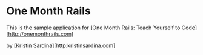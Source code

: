 # One Month Rails

This is the sample application for
[One Month Rails: Teach Yourself to Code][http://onemonthrails.com]

by [Kristin Sardina][http:kristinsardina.com]
